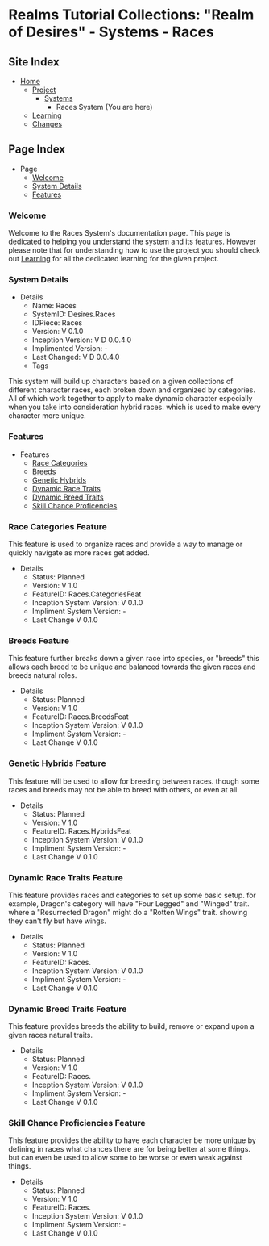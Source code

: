 [Page]:https://github.com/Ancient-Majik-Tech/Social.Wiki.Games.RealmOfDesires/blob/main/Project/Systems/RacesSys.md

[Page Home]:https://github.com/Ancient-Majik-Tech/Social.Wiki.Games.RealmOfDesires/blob/main/README.md
[Page Proj Home]:https://github.com/Ancient-Majik-Tech/Social.Wiki.Games.RealmOfDesires/blob/main/Project/Project.md
[Page Sys Home]:https://github.com/Ancient-Majik-Tech/Social.Wiki.Games.RealmOfDesires/blob/main/Project/Project.md#system-layout
[Page Learn Home]:https://github.com/Ancient-Majik-Tech/Social.Wiki.Games.RealmOfDesires/blob/main/Learning/LearningHome.md
[Page Changes Home]:https://github.com/Ancient-Majik-Tech/Social.Wiki.Games.RealmOfDesires/blob/main/Changes/ChangesHome.md

[Sec Welcome]:https://github.com/Ancient-Majik-Tech/Social.Wiki.Games.RealmOfDesires/blob/main/Project/Systems/RacesSys.md#welcome
[Sec Details]:https://github.com/Ancient-Majik-Tech/Social.Wiki.Games.RealmOfDesires/blob/main/Project/Systems/RacesSys.md#system-details
[Sec Features]:https://github.com/Ancient-Majik-Tech/Social.Wiki.Games.RealmOfDesires/blob/main/Project/Systems/RacesSys.md#features

[Feat Categories]:https://github.com/Ancient-Majik-Tech/Social.Wiki.Games.RealmOfDesires/blob/main/Project/Systems/RacesSys.md#race-catergories-feature
[Feat Breeds]:https://github.com/Ancient-Majik-Tech/Social.Wiki.Games.RealmOfDesires/blob/main/Project/Systems/RacesSys.md#breeds-feature
[Feat Hybrids]:https://github.com/Ancient-Majik-Tech/Social.Wiki.Games.RealmOfDesires/blob/main/Project/Systems/RacesSys.md#genetic-hybrids-feature
[Feat RaceTraits]:https://github.com/Ancient-Majik-Tech/Social.Wiki.Games.RealmOfDesires/blob/main/Project/Systems/RacesSys.md#dynamic-race-traits-feature
[Feat BreedTraits]:https://github.com/Ancient-Majik-Tech/Social.Wiki.Games.RealmOfDesires/blob/main/Project/Systems/RacesSys.md#dynamic-breed-traits-feature
[Feat SkillChance]:https://github.com/Ancient-Majik-Tech/Social.Wiki.Games.RealmOfDesires/blob/main/Project/Systems/RacesSys.md#skill-chance-proficencies-feature

# Realms Tutorial Collections: "Realm of Desires" - Systems - Races

## Site Index

- [Home][Page Home]
	- [Project][Page Proj Home]
		- [Systems][Page Sys Home]
			- Races System (You are here)
	- [Learning][Page Learn Home]
	- [Changes][Page Changes Home]

## Page Index

- Page
	- [Welcome][Sec Welcome]
	- [System Details][Sec Details]
	- [Features][Sec Features]

### Welcome

Welcome to the Races System's documentation page. This page is dedicated to helping you understand the system and its features. However please note that for understanding how to use the project you should check out [Learning][Page Learn Home] for all the dedicated learning for the given project.

### System Details

- Details
	- Name: Races
	- SystemID: Desires.Races
	- IDPiece: Races
	- Version: V 0.1.0
	- Inception Version: V D 0.0.4.0
	- Implimented Version: -
	- Last Changed: V D 0.0.4.0
	- Tags

This system will build up characters based on a given collections of different character races, each broken down and organized by categories. All of which work together to apply to make dynamic character especially when you take into consideration hybrid races. which is used to make every character more unique.

### Features

- Features
	- [Race Categories][Feat Categories]
	- [Breeds][Feat Breeds]
	- [Genetic Hybrids][Feat Hybrids]
	- [Dynamic Race Traits][Feat RaceTraits]
	- [Dynamic Breed Traits][Feat BreedTraits]
	- [Skill Chance Proficencies][Feat SkillChance]


### Race Categories Feature

This feature is used to organize races and provide a way to manage or quickly navigate as more races get added.

- Details
	- Status: Planned
	- Version: V 1.0
	- FeatureID: Races.CategoriesFeat
	- Inception System Version: V 0.1.0
	- Impliment System Version: -
	- Last Change V 0.1.0

### Breeds Feature

This feature further breaks down a given race into species, or "breeds" this allows each breed to be unique and balanced towards the given races and breeds natural roles.

- Details
	- Status: Planned
	- Version: V 1.0
	- FeatureID: Races.BreedsFeat
	- Inception System Version: V 0.1.0
	- Impliment System Version: -
	- Last Change V 0.1.0

### Genetic Hybrids Feature

This feature will be used to allow for breeding between races. though some races and breeds may not be able to breed with others, or even at all.

- Details
	- Status: Planned
	- Version: V 1.0
	- FeatureID: Races.HybridsFeat
	- Inception System Version: V 0.1.0
	- Impliment System Version: -
	- Last Change V 0.1.0

### Dynamic Race Traits Feature

This feature provides races and categories to set up some basic setup. for example, Dragon's category will have "Four Legged" and "Winged" trait. where a "Resurrected Dragon" might do a "Rotten Wings" trait. showing they can't fly but have wings.

- Details
	- Status: Planned
	- Version: V 1.0
	- FeatureID: Races.
	- Inception System Version: V 0.1.0
	- Impliment System Version: -
	- Last Change V 0.1.0

### Dynamic Breed Traits Feature

This feature provides breeds the ability to build, remove or expand upon a given races natural traits. 

- Details
	- Status: Planned
	- Version: V 1.0
	- FeatureID: Races.
	- Inception System Version: V 0.1.0
	- Impliment System Version: -
	- Last Change V 0.1.0

### Skill Chance Proficiencies Feature

This feature provides the ability to have each character be more unique by defining in races what chances there are for being better at some things. but can even be used to allow some to be worse or even weak against things.

- Details
	- Status: Planned
	- Version: V 1.0
	- FeatureID: Races.
	- Inception System Version: V 0.1.0
	- Impliment System Version: -
	- Last Change V 0.1.0
